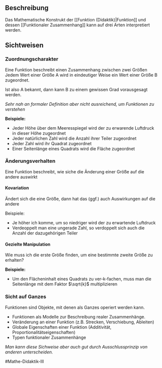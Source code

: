## Beschreibung
Das Mathematische Konstrukt der [[Funktion (Didaktik)|Funktion]] und dessen [[Funktionaler Zusammenhang]] kann auf drei Arten interpretiert werden.

## Sichtweisen
### Zuordnungscharakter
Eine Funktion beschreibt einen Zusammenhang zwischen zwei Größen
Jedem Wert einer Größe A wird in eindeutiger Weise ein Wert einer Größe B zugeordnet.

Ist also A bekannt, dann kann B zu einem gewissen Grad vorausgesagt werden.

*Sehr nah an formaler Definition aber nicht ausreichend, um Funktionen zu verstehen*

**Beispiele:**
- Jeder Höhe über dem Meeresspiegel wird der zu erwarende Luftdruck in dieser Höhe zugeordnet
- Jeder natürlichen Zahl wird die Anzahl ihrer Teiler zugeordnet
- Jeder Zahl wird ihr Quadrat zugeordnet
- Einer Seitenlänge eines Quadrats wird die Fläche zugeordnet


### Änderungsverhalten
Eine Funktion beschreibt, wie siche die Änderung einer Größe auf die andere auswirkt

#### Kovariation
Ändert sich die eine Größe, dann hat das (ggf.) auch Auswirkungen auf die andere

Beispiele:
- Je höher ich komme, um so niedriger wird der zu erwartende Luftdruck
- Verdeoppelt man eine ungerade Zahl, so verdoppelt sich auch die Anzahl der dazugehörigen Teiler

#### Gezielte Manipulation
Wie muss ich die erste Größe finden, um eine bestimmte zweite Größe zu erhalten?

**Beispiele:**
- Um den Flächeninhalt eines Quadrats zu ver-k-fachen, muss man die Seitenlänge mit dem Faktor $\sqrt{k}$ multiplizieren

### Sicht auf Ganzes

Funktionen sind Objekte, mit denen als Ganzes operiert werden kann.

- Funktionen als Modelle zur Beschreibung realer Zusammenhänge.
- Veränderung an einer Funktion (z.B. Strecken, Verschiebung, Ableiten)
- Globale Eigenschaften einer Funktion (Additivität, Proportionalitätseigenschaften)
- Typen funktionaler Zusammenhänge

*Man kann diese Sichweise aber auch gut durch Ausschlussprinzip von anderen unterscheiden.*



#Mathe-Didaktik-III 